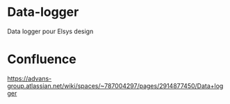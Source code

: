 # Data-logger
Data logger pour Elsys design

# Confluence
https://advans-group.atlassian.net/wiki/spaces/~787004297/pages/2914877450/Data+logger
